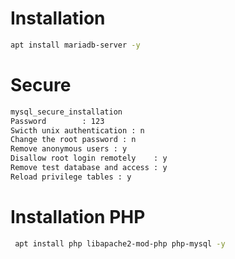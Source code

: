 # Installation
```sh
apt install mariadb-server -y
   ```
# Secure
```sh
mysql_secure_installation
Password		: 123
Swicth unix authentication : n
Change the root password : n
Remove anonymous users : y
Disallow root login remotely	: y
Remove test database and access : y
Reload privilege tables : y
   ``` 
# Installation PHP
```sh
 apt install php libapache2-mod-php php-mysql -y
   ```
